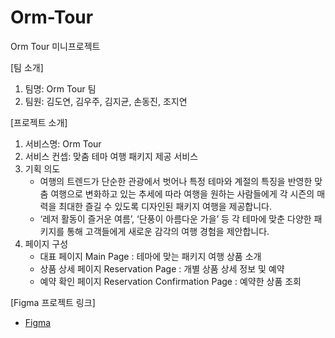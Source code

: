 # Orm-Tour

Orm Tour 미니프로젝트

[팀 소개]

1. 팀명: Orm Tour 팀
2. 팀원: 김도연, 김우주, 김지균, 손동진, 조지연

[프로젝트 소개]

1. 서비스명: Orm Tour
2. 서비스 컨셉: 맞춤 테마 여행 패키지 제공 서비스
3. 기획 의도
   - 여행의 트렌드가 단순한 관광에서 벗어나 특정 테마와 계절의 특징을 반영한 맞춤 여행으로 변화하고 있는 추세에 따라 여행을 원하는 사람들에게 각 시즌의 매력을 최대한 즐길 수 있도록 디자인된 패키지 여행을 제공합니다.
   - ‘레저 활동이 즐거운 여름’, ‘단풍이 아름다운 가을’ 등 각 테마에 맞춘 다양한 패키지를 통해 고객들에게 새로운 감각의 여행 경험을 제안합니다.
4. 페이지 구성
   - 대표 페이지 Main Page : 테마에 맞는 패키지 여행 상품 소개
   - 상품 상세 페이지 Reservation Page : 개별 상품 상세 정보 및 예약
   - 예약 확인 페이지 Reservation Confirmation Page : 예약한 상품 조회

[Figma 프로젝트 링크]

- [Figma](https://www.figma.com/design/LWYlT2S63onBysgsfrKair/%EB%AF%B8%EB%8B%88%ED%94%84%EB%A1%9C%EC%A0%9D%ED%8A%B8-%EC%98%A4%EB%A6%84%ED%88%AC%EC%96%B4?node-id=10-4163&node-type=frame&t=1f9QJWaTHoWrEQRS-0)
